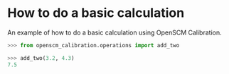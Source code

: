 # How to do a basic calculation

An example of how to do a basic calculation using OpenSCM Calibration.

```python
>>> from openscm_calibration.operations import add_two

>>> add_two(3.2, 4.3)
7.5
```
